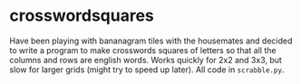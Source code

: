 # crosswordsquares

Have been playing with bananagram tiles with the housemates and decided to write a program to make crosswords squares of letters so that all the columns and rows are english words. Works quickly for 2x2 and 3x3, but slow for larger grids (might try to speed up later). All code in `scrabble.py`. 

